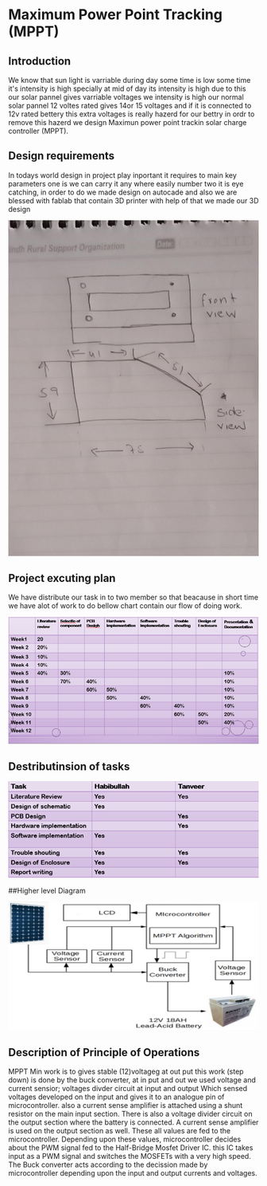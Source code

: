 # Maximum Power Point Tracking (MPPT)

## Introduction
We know that sun light is varriable during day some time is low some time it's intensity is high specially at mid of day its intensity is high due to this our solar pannel gives varriable voltages we intensity is high our normal solar pannel 12 voltes rated  gives 14or 15 voltages and if it is connected to 12v rated bettery this extra voltages is really hazerd for our bettry in ordr to remove this hazerd we design Maximun power point trackin solar charge controller (MPPT).

## Design requirements
In todays world design in project play inportant it requires to main key parameters one is we can carry it any where easily number two it is eye catching, in order to do we made design on autocade and also we are blessed with fablab that contain 3D printer with help of that we made our 3D design

![This is an image](https://github.com/engrtanveerahmed/MPPT/blob/main/auto%20cade%20design%20pics/req.jpeg?raw=true)

## Project excuting plan
We have distribute our task in to two member so that beacause in short time we have alot of work to do bellow chart contain our flow of doing work. 

![This is an image](https://github.com/engrtanveerahmed/MPPT/blob/main/pic%20of%20major%20component/excutint%20plan.PNG?raw=true)

## Destributinsion of tasks

![](https://github.com/engrtanveerahmed/MPPT/blob/main/pic%20of%20major%20component/task%20distributins.PNG?raw=true)

##Higher level Diagram

![](https://github.com/engrtanveerahmed/MPPT/blob/main/pic%20of%20major%20component/BD.png?raw=true)

## Description of Principle of Operations
MPPT Min work is to gives stable (12)voltageg at out put this work (step down) is done by the buck converter, at in put and out we used voltage and current sensior; voltages divder circuit at input and output Which sensed voltages developed on the input and gives it to an analogue pin of microcontroller. also a current sense amplifier is attached using a shunt resistor on the main input section. There is also a voltage divider circuit on the output section where the battery is connected. A current sense amplifier is used on the output section as well. These all values are fed to the microcontroller. Depending upon these values, microcontroller decides about the PWM signal fed to the Half-Bridge Mosfet Driver IC. this IC takes input as a PWM signal and switches the MOSFETs with a very high speed. The Buck converter acts according to the decission made by microcontroller depending upon the input and output currents and voltages.
